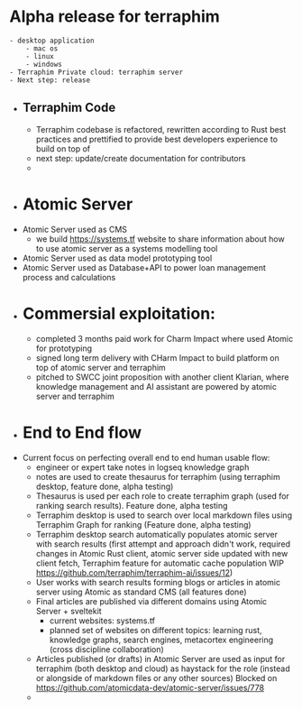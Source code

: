 # Alpha release for terraphim
	- desktop application
		- mac os
		- linux
		- windows
	- Terraphim Private cloud: terraphim server
	- Next step: release
- ## Terraphim Code
	- Terraphim codebase is refactored, rewritten according to Rust best practices and prettified to provide best developers experience to build on top of
	- next step: update/create documentation for contributors
	-
- # Atomic Server
- Atomic Server used as CMS
	- we build https://systems.tf website to share information about how to use atomic server as a systems modelling tool
- Atomic Server used as data model prototyping tool
- Atomic Server used as Database+API to power loan management process and calculations
- # Commersial exploitation:
	- completed 3 months paid work for Charm Impact where used Atomic for prototyping
	- signed long term delivery with CHarm Impact to build platform on top of atomic server and terraphim
	- pitched to SWCC joint proposition with another client Klarian, where knowledge management and AI assistant are powered by atomic server and terraphim
- # End to End flow
- Current focus on perfecting overall end to end human usable flow:
	- engineer or expert take notes in logseq knowledge graph
	- notes are used to create thesaurus for terraphim (using terraphim desktop, feature done, alpha testing)
	- Thesaurus is used per each role to create terraphim graph (used for ranking search results). Feature done, alpha testing
	- Terraphim desktop is used to search over local markdown files using Terraphim Graph for ranking (Feature done, alpha testing)
	- Terraphim desktop search automatically populates atomic server with search results (first attempt and approach didn't work, required changes in Atomic Rust client, atomic server side updated with new client fetch, Terraphim feature for automatic cache population WIP https://github.com/terraphim/terraphim-ai/issues/12)
	- User works with search results forming blogs or articles in atomic server using Atomic as standard CMS (all features done)
	- Final articles are published via different domains using Atomic Server + sveltekit
		- current websites: systems.tf
		- planned set of websites on different topics: learning rust, knowledge graphs, search engines, metacortex engineering (cross discipline collaboration)
	- Articles published (or drafts) in Atomic Server are used as input for terraphim (both desktop and cloud) as haystack for the role (instead or alongside of markdown files or any other sources) Blocked on https://github.com/atomicdata-dev/atomic-server/issues/778
	-